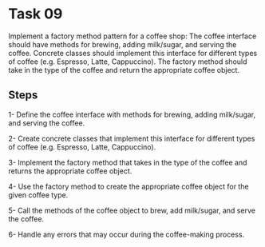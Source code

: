 # Task 09

Implement a factory method pattern for a coffee shop: The coffee interface should have methods for brewing, adding milk/sugar, and serving the coffee.
Concrete classes should implement this interface for different types of coffee (e.g. Espresso, Latte, Cappuccino).
The factory method should take in the type of the coffee and return the appropriate coffee object.

## Steps

1- Define the coffee interface with methods for brewing, adding milk/sugar, and serving the coffee.

2- Create concrete classes that implement this interface for different types of coffee (e.g. Espresso, Latte, Cappuccino).

3- Implement the factory method that takes in the type of the coffee and returns the appropriate coffee object.

4- Use the factory method to create the appropriate coffee object for the given coffee type.

5- Call the methods of the coffee object to brew, add milk/sugar, and serve the coffee.

6- Handle any errors that may occur during the coffee-making process.